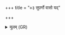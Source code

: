 +++
title = "०३ सुपर्णो वासो यद्"

+++
<details><summary>मूलम् (GR)</summary>

सुपर्णो वासो यद् उ सर्पिर् आसा  
मनो हिरण्यम् इषवः पतत्री ।  
मास्माङ् अरन्न् अमुत आपतन्तीर्  
इतः प्रहिताः सवितर् जयन्तु ॥
</details>